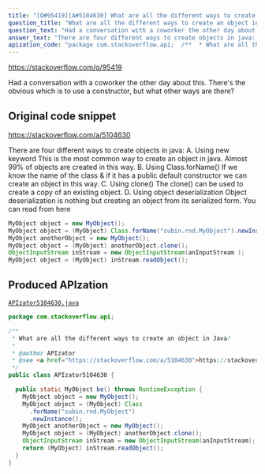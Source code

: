 ```yaml
---
title: "[Q#95419][A#5104630] What are all the different ways to create an object in Java?"
question_title: "What are all the different ways to create an object in Java?"
question_text: "Had a conversation with a coworker the other day about this. There's the obvious which is to use a constructor, but what other ways are there?"
answer_text: "There are four different ways to create objects in java: A. Using new keyword This is the most common way to create an object in java. Almost 99% of objects are created in this way. B. Using Class.forName() If we know the name of the class & if it has a public default constructor we can create an object in this way. C. Using clone() The clone() can be used to create a copy of an existing object. D. Using object deserialization Object deserialization is nothing but creating an object from its serialized form. You can read from here"
apization_code: "package com.stackoverflow.api;  /**  * What are all the different ways to create an object in Java?  *  * @author APIzator  * @see <a href=\"https://stackoverflow.com/a/5104630\">https://stackoverflow.com/a/5104630</a>  */ public class APIzator5104630 {    public static MyObject be() throws RuntimeException {     MyObject object = new MyObject();     MyObject object = (MyObject) Class       .forName(\"subin.rnd.MyObject\")       .newInstance();     MyObject anotherObject = new MyObject();     MyObject object = (MyObject) anotherObject.clone();     ObjectInputStream inStream = new ObjectInputStream(anInputStream);     return (MyObject) inStream.readObject();   } }"
---
```


https://stackoverflow.com/q/95419

Had a conversation with a coworker the other day about this.
There&#x27;s the obvious which is to use a constructor, but what other ways are there?



## Original code snippet

https://stackoverflow.com/a/5104630

There are four different ways to create objects in java:
A. Using new keyword
This is the most common way to create an object in java. Almost 99% of objects are created in this way.
B. Using Class.forName()
If we know the name of the class &amp; if it has a public default constructor we can create an object in this way.
C. Using clone()
The clone() can be used to create a copy of an existing object.
D. Using object deserialization
Object deserialization is nothing but creating an object from its serialized form.
You can read from here

```java
MyObject object = new MyObject();
MyObject object = (MyObject) Class.forName("subin.rnd.MyObject").newInstance();
MyObject anotherObject = new MyObject();
MyObject object = (MyObject) anotherObject.clone();
ObjectInputStream inStream = new ObjectInputStream(anInputStream );
MyObject object = (MyObject) inStream.readObject();
```

## Produced APIzation

[`APIzator5104630.java`](https://github.com/pasqualesalza/apization-temp-data/raw/master/apizations/java/APIzator5104630.java)

```java
package com.stackoverflow.api;

/**
 * What are all the different ways to create an object in Java?
 *
 * @author APIzator
 * @see <a href="https://stackoverflow.com/a/5104630">https://stackoverflow.com/a/5104630</a>
 */
public class APIzator5104630 {

  public static MyObject be() throws RuntimeException {
    MyObject object = new MyObject();
    MyObject object = (MyObject) Class
      .forName("subin.rnd.MyObject")
      .newInstance();
    MyObject anotherObject = new MyObject();
    MyObject object = (MyObject) anotherObject.clone();
    ObjectInputStream inStream = new ObjectInputStream(anInputStream);
    return (MyObject) inStream.readObject();
  }
}

```